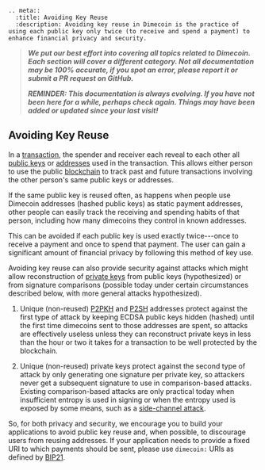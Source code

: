 ```{eval-rst}
.. meta::
  :title: Avoiding Key Reuse
  :description: Avoiding key reuse in Dimecoin is the practice of using each public key only twice (to receive and spend a payment) to enhance financial privacy and security.
```

> ***We put our best effort into covering all topics related to Dimecoin. Each section will cover a different category. Not all documentation may be 100% accurate, if you spot an error, please report it or submit a PR request on GitHub.***
>
> ***REMINDER: This documentation is always evolving. If you have not been here for a while, perhaps check again. Things may have been added or updated since your last visit!***

## Avoiding Key Reuse

In a [transaction](../resources/glossary.md#transaction), the spender and receiver each reveal to each other all [public keys](../resources/glossary.md#public-key) or [addresses](../resources/glossary.md#address) used in the transaction. This allows either person to use the public [blockchain](../resources/glossary.md#blockchain) to track past and future transactions involving the other person's same public keys or addresses.

If the same public key is reused often, as happens when people use Dimecoin addresses (hashed public keys) as static payment addresses, other people can easily track the receiving and spending habits of that person, including how many dimecoins they control in known addresses.

This can be avoided if each public key is used exactly twice---once to receive a payment and once to spend that payment. The user can gain a significant amount of financial privacy by following this method of key use.

Avoiding key reuse can also provide security against attacks which might allow reconstruction of [private keys](../resources/glossary.md#private-key) from public keys (hypothesized) or from signature comparisons (possible today under certain circumstances described below, with more general attacks hypothesized).

1. Unique (non-reused) [P2PKH](../resources/glossary.md#pay-to-pubkey-hash) and [P2SH](../resources/glossary.md#pay-to-script-hash) addresses protect against the first type of attack by keeping ECDSA public keys hidden (hashed) until the first time dimecoins sent to those addresses are spent, so attacks are effectively useless unless they can reconstruct private keys in less than the hour or two it takes for a transaction to be well protected by the blockchain.

2. Unique (non-reused) private keys protect against the second type of attack by only generating one signature per private key, so attackers never get a subsequent signature to use in comparison-based attacks. Existing comparison-based attacks are only practical today when insufficient entropy is used in signing or when the entropy used is exposed by some means, such as a [side-channel attack](https://en.wikipedia.org/wiki/Side_channel_attack).

So, for both privacy and security, we encourage you to build your applications to avoid public key reuse and, when possible, to discourage users from reusing addresses. If your application needs to provide a fixed URI to which payments should be sent, please use `dimecoin:` URIs as defined by [BIP21](https://github.com/dime-coin/dimecoin/blob/272dbe4974e09eca6a928ce13b42941b1c28aca2/doc/bips.md?plain=1#L8).
